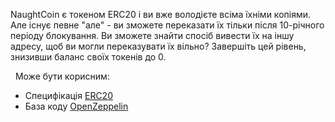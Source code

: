 NaughtCoin є токеном ERC20 і ви вже володієте всіма їхніми копіями. Але існує певне "але" - ви зможете переказати їх тільки після 10-річного періоду блокування. Ви зможете знайти спосіб вивести їх на іншу адресу, щоб ви могли переказувати їх вільно? Завершіть цей рівень, знизивши баланс своїх токенів до 0.

&nbsp;
Може бути корисним:
*  Специфікація [ERC20](https://github.com/ethereum/EIPs/blob/master/EIPS/eip-20.md)
*  База коду [OpenZeppelin](https://github.com/OpenZeppelin/zeppelin-solidity/tree/master/contracts)
